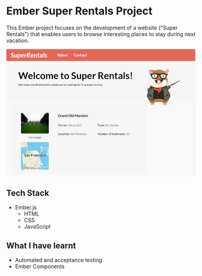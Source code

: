 # Ember Super Rentals Project

This Ember project focuses on the development of a website ("Super Rentals") that enables users to browse interesting places to stay during next vacation. 

![SuperRentals index page](./public/assets/images/website.jpg "Picture of index page")

## Tech Stack
- Ember.js
  - HTML
  - CSS
  - JavaScript

## What I have learnt
- Automated and acceptance testing
- Ember Components 